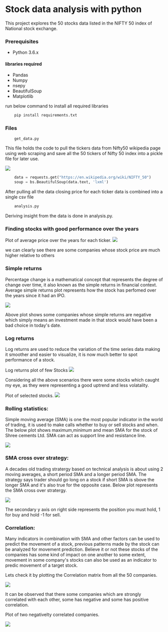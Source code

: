 # Stock data analysis with python

This project explores the 50 stocks data listed in the NIFTY 50 index of National stock exchange.  


### Prerequisites

* Python 3.6.x

#### libraries required

* Pandas
* Numpy
* nsepy 
* BeautifulSoup
* Matplotlib

run below command to install all required libraries

```bash
    pip install requirements.txt
```

### Files 

```bash
    get_data.py
```

This file holds the code to pull the tickers data from Nifty50 wikipedia page using web scraping and save all the 50 tickers of Nifty 50 index into a pickle file for later use.

<img src = /screens/nifty50_wiki.png >

```python
    data = requests.get("https://en.wikipedia.org/wiki/NIFTY_50")
    soup = bs.BeautifulSoup(data.text, 'lxml')
```


After pulling all the data closing price for each ticker data is combined into a single csv file




```bash
    analysis.py
```

Deriving insight from the data is done in analysis.py.

### Finding stocks with good performance over the years

Plot of average price over the years for each ticker.
<img src="plots/avg_stock_price.png">

we can clearly see there are some companies whose stock price are much higher relative to others

### Simple returns

Percentage change is a mathematical concept that represents the degree of change over time, it also known as the simple returns in financial context.
Average simple returns plot represents how the stock has perfomed over the years since it had an IPO.

<img src='plots/simple_returns.png'>

Above plot shows some companies whose simple returns are negative which simply means an investment made in that stock would have been a bad choice in today's date.

### Log returns

Log returns are used to reduce the variation of the time series data making it smoother and easier to visualize, it is now much better to spot performance of a stock.

Log returns plot of few Stocks
<img src='plots/log_returns.png'>


Considering all the above scenarios there were some stocks which caught my eye, as they were representing a good uptrend and less volatality.

Plot of selected stocks.
<img src='plots/chosen_stocks.png'>


### Rolling statistics:

Simple moving average (SMA) is one the most popular indicator in the world of trading, it is used to make calls whether to buy or sell stocks and when.
The below plot shows maximum,minimum and mean SMA for the stock of Shree cements Ltd.
SMA can act as support line and resistance line.

<img src='plots/min_max_sma.png'>

### SMA cross over strategy:

A decades old trading stratergy based on technical analysis is about using 2 moving averages, a short period SMA and a longer period SMA.
The strategy says trader should go long on a stock if short SMA is sbove the longer SMA and it's also true for the opposite case.
Below plot represents the SMA cross over stratergy.

<img src='plots/sma_crossover.png'>

The secondary y axis on right side represents the position you must hold, 1 for buy and hold -1 for sell.


### Correlation:

Many indicators in combination with SMA and other factors can be used to predict the movement of a stock, previous patterns made by the stock can be analyzed for movement prediction. Believe it or not these stocks of the companies has some kind of impact on one another to some extent, movement in some company's stocks can also be used as an indicator to predic movement of a target stock.  

Lets check it by plotting the Correlation matrix from all the 50 companies.

<img src="plots/corr_plot.png">

It can be observed that there some companies which are strongly correlated with each other, some has negative and some has positive correlation.


Plot of two negativelty correlated companies.

<img src="plots/ICICIvsEICHER.png">









